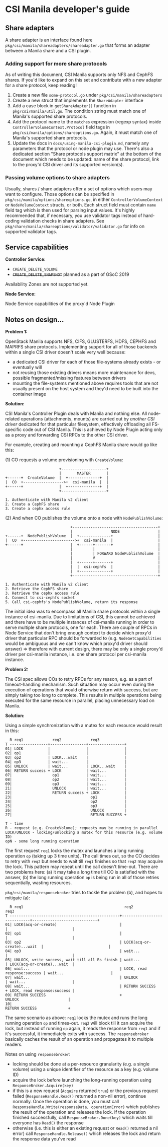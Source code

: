 # CSI Manila developer's guide

## Share adapters

A share adapter is an interface found here `pkg/csi/manila/shareadapters/shareadapter.go` that forms an adapter between a Manila share and a CSI plugin.

### Adding support for more share protocols

As of writing this document, CSI Manila supports only NFS and CephFS shares. If you'd like to expand on this set and contribute with a new adapter for a share protocol, keep reading!

1. Create a new file `some-protocol.go` under `pkg/csi/manila/shareadapters`
2. Create a new struct that implements the `ShareAdapter` interface
3. Add a case block in `getShareAdapter()` function in `pkg/csi/manila/util.go`. The condition string must match one of Manila's supported share protocols.
4. Add the protocol name to the `matches` expression (regexp syntax) inside `ControllerVolumeContext.Protocol` field tags in `pkg/csi/manila/options/shareoptions.go`. Again, it must match one of Manila's supported share protocols.
5. Update the docs in `docs/using-manila-csi-plugin.md`, namely any parameters that the protocol or node plugin may use. There's also a dedicated section "Share protocols support matrix" at the bottom of the document which needs to be updated: name of the share protocol, link to the proxy'd CSI driver and its supported version(s).

### Passing volume options to share adapters

Usually, shares / share adapters offer a set of options which users may want to configure. Those options can be specified in `pkg/csi/manila/options/shareoptions.go`, in either `ControllerVolumeContext` or `NodeVolumeContext` structs, or both. Each struct field must contain `name` field tag which is then used for parsing input values. It's highly recommended that, if necessary, you use validator tags instead of hard-coding validation checks in share adapters. See `pkg/share/manila/shareoptions/validator/validator.go` for info on supported validator tags.

## Service capabilities

**Controller Service:**
* `CREATE_DELETE_VOLUME`
* ~~`CREATE_DELETE_SNAPSHOT`~~ planned as a part of GSoC 2019

Availability Zones are not supported yet.

**Node Service:**

Node Service capabilities of the proxy'd Node Plugin

## Notes on design...

**Problem 1:**

OpenStack Manila supports NFS, CIFS, GLUSTERFS, HDFS, CEPHFS and MAPRFS share protocols. Implementing support for all of those backends within a single CSI driver doesn't scale very well because:
* a dedicated CSI driver for each of those file-systems already exists - or eventually will
* not reusing those existing drivers means more maintenance for devs, possible fragmented/missing features between drivers
* mounting the file-systems mentioned above requires tools that are not usually present on the host system and they'd need to be built into the container image

**Solution:**

CSI Manila's Controller Plugin deals with Manila and nothing else. All node-related operations (attachments, mounts) are carried out by *another CSI driver* dedicated for that particular filesystem, effectively offloading all FS-specific code out of CSI Manila. This is achieved by Node Plugin acting only as a proxy and forwarding CSI RPCs to the other CSI driver.

For example, creating and mounting a CephFS Manila share would go like this:

(1) CO requests a volume provisioning with `CreateVolume`:

```
                        +--------------------+
                        |       MASTER       |
+------+  CreateVolume  |  +--------------+  |
|  CO  +------------------>+  csi-manila  |  |
+------+                |  +--------------+  |
                        +--------------------+

1. Authenticate with Manila v2 client
2. Create a CephFS share
3. Create a cephx access rule
```

(2) And when CO publishes the volume onto a node with `NodePublishVolume`:
```
                             +--------------------------------------+
                             |                 NODE                 |
+------+  NodePublishVolume  |  +--------------+                    |
|  CO  +----------------------->+  csi-manila  |                    |
+------+                     |  +------+-------+                    |
                             |         |                            |
                             |         | FORWARD NodePublishVolume  |
                             |         V                            |
                             |  +------+-------+                    |
                             |  |  csi-cephfs  |                    |
                             |  +--------------+                    |
                             +--------------------------------------+

1. Authenticate with Manila v2 client
2. Retrieve the CephFS share
3. Retrieve the cephx access rule
4. Connect to csi-cephfs socket
5. Call csi-cephfs's NodePublishVolume, return its response
```

The initial idea was to encompass all Manila share protocols within a single instance of csi-manila. Due to limitations of CSI, this cannot be achieved and there have to be multiple instances of csi-manila running in order to serve multiple share protocols, one for each. There are couple of RPCs in Node Service that don't bring enough context to decide which proxy'd driver that particular RPC should be forwarded to (e.g. `NodeGetCapabilities` would be ambiguous and we can't know which proxy'd driver should answer) => therefore with current design, there may be only a single proxy'd driver per csi-manila instance, i.e. one share protocol per csi-manila instance.

**Problem 2:**

The CSI spec allows COs to retry RPCs for any reason, e.g. as a part of timeout-handling mechanism. Such situation may occur even during the execution of operations that would otherwise return with success, but are simply taking too long to complete. This results in multiple operations being executed for the same resource in parallel, placing unnecessary load on Manila.

**Solution:**

Using a simple synchronization with a mutex for each resource would result in this:
```
  R req1             req2             req3
T -----------------+----------------+----------------+
01| LOCK           |                |                |
02| op1            |                |                |
03| op2            | LOCK...wait    |                |
04| op3            | wait...        |                |
05| UNLOCK         | wait...        | LOCK...wait    |
06| RETURN success + LOCK           | wait...        |
07|                  op1            | wait...        |
08|                  op2            | wait...        |
09|                  op3            | wait...        |
21|                  UNLOCK         | wait...        |
22|                  RETURN success + LOCK           |
23|                                   op1            |
24|                                   op2            |
25|                                   op3            |
26|                                   UNLOCK         |
27|                                   RETURN SUCCESS +

T - time
R - request (e.g. CreateVolume); requests may be running in parallel
LOCK/UNLOCK - locking/unlocking a mutex for this resource (e.g. volume ID)
opN - some long running operation
```
The first request  `req1`  locks the mutex and launches a long running operation  `op`  (taking up 3 time units). The call times out, so the CO decides to retry with  `req2`  but needs to wait till  `req1`  finishes so that  `req2`  may acquire the lock. This pattern may repeat until the call doesn't time-out. There are two problems here: (a) it may take a long time till CO is satisfied with the answer, (b) the long running operation  `op`  is being run in all of those retries sequentially, wasting resources.

`pkg/csi/manila/responsebroker`  tries to tackle the problem (b), and hopes to mitigate (a):
```
  R req1                                             req2                          req3
T -------------------------------------------------+-----------------------------+-----------------------------+
01| LOCK(acq-or-create)                            |                             |                             |
02| op1                                            |                             |                             |
03| op2                                            | LOCK(acq-or-create)...wait  |                             |
04| op3                                            | wait...                     |                             |
05| UNLOCK, write success, wait till all Rs finish | wait...                     | LOCK(acq-or-create)...wait  |
06| wait...                                        | LOCK, read response:success | wait...                     |
07| wait...                                        | UNLOCK                      | wait...                     |
08| wait...                                        | RETURN SUCCESS              + LOCK, read response:success |
09| RETURN SUCCESS                                 +                               UNLOCK                      |
10|                                                                                RETURN SUCCESS              +
```

The same scenario as above:  `req1`  locks the mutex and runs the long running operation  `op`  and times-out.  `req2`  will block till it can acquire the lock, but instead of running  `op`  again, it reads the response from  `req1`  and if it's successful, it immediately exits with success. The  `responsebroker`  basically caches the result of an operation and propagates it to multiple readers.

Notes on using `responsebroker`:
* locking should be done at a per-resource granularity (e.g. a single volume) using a unique identifier of the resource as a key (e.g. volume ID)
* acquire the lock before launching the long-running operation using `ResponseBroker.Acquire(key)`
* if this is a new request (`Acquire` returned `true`) or the previous request failed (`ResponseHandle.Read()` returned a non-nil error), continue normally. Once the operation is done, you must call `ResponseHandle.Write(responseData, operationError)` which publishes the result of the operation and releases the lock. If the operation finished successfully, call `ResponseBroker.Done(key)` which waits till everyone has `Read()` the response
* otherwise (i.e. this is either an existing request or `Read()` returned a nil error) call `ResponseHandle.Release()` which releases the lock and return the response data you've read

